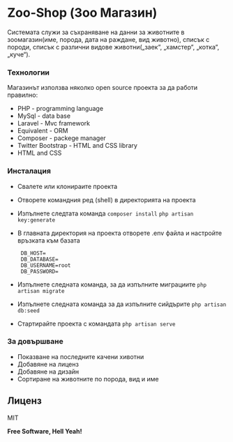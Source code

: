 # Zoo-Shop (Зоо Магазин)


Системата служи за съхраняване на данни за животните в
зоомагазин(име, порода, дата на раждане, вид животно), списък с породи,
списък с различни видове животни(„заек“, „хамстер“, „котка“, „куче“). 


  

### Технологии

Магазинът използва няколко open source проекта за да работи правилно:

* PHP - programming language
* MySql - data base 
* Laravel - Mvc framework
* Equivalent - ORM
* Composer - packege  manager
* Twitter Bootstrap - HTML and CSS library
* HTML and CSS


### Инсталация

 - Свалете или клонираите проекта
 - Отворете командния ред (shell) в директорията на проекта
 - Изпълнете следтата команда 
`composer install`
`php artisan key:generate`
 - В главната директория на проекта отворете .env файла и настройте връзката към базата
 

    
        DB_HOST=
        DB_DATABASE=
        DB_USERNAME=root
        DB_PASSWORD=
    
    
 
 - Изпълнете следната команда, за да изпълните миграциите `php artisan migrate`
 - Изпълнете следната команда за да изпълните сийдърите `php artisan db:seed`
 - Стартирайте проекта с командата `php artisan serve`




### За довършване

 - Показване на последните качени хивотни
 - Добавяне на лиценз
 - Добавяне на дизайн
 - Сортиране на животните по порода, вид и име

Лиценз
----

MIT


**Free Software, Hell Yeah!**

[//]: # (These are reference links used in the body of this note and get stripped out when the markdown processor does its job. There is no need to format nicely because it shouldn't be seen. Thanks SO - http://stackoverflow.com/questions/4823468/store-comments-in-markdown-syntax)


   [dill]: <https://github.com/joemccann/dillinger>
   [git-repo-url]: <https://github.com/joemccann/dillinger.git>
   [john gruber]: <http://daringfireball.net>
   [df1]: <http://daringfireball.net/projects/markdown/>
   [markdown-it]: <https://github.com/markdown-it/markdown-it>
   [Ace Editor]: <http://ace.ajax.org>
   [node.js]: <http://nodejs.org>
   [Twitter Bootstrap]: <http://twitter.github.com/bootstrap/>
   [jQuery]: <http://jquery.com>
   [@tjholowaychuk]: <http://twitter.com/tjholowaychuk>
   [express]: <http://expressjs.com>
   [AngularJS]: <http://angularjs.org>
   [Gulp]: <http://gulpjs.com>

   [PlDb]: <https://github.com/joemccann/dillinger/tree/master/plugins/dropbox/README.md>
   [PlGh]: <https://github.com/joemccann/dillinger/tree/master/plugins/github/README.md>
   [PlGd]: <https://github.com/joemccann/dillinger/tree/master/plugins/googledrive/README.md>
   [PlOd]: <https://github.com/joemccann/dillinger/tree/master/plugins/onedrive/README.md>
   [PlMe]: <https://github.com/joemccann/dillinger/tree/master/plugins/medium/README.md>
   [PlGa]: <https://github.com/RahulHP/dillinger/blob/master/plugins/googleanalytics/README.md>
